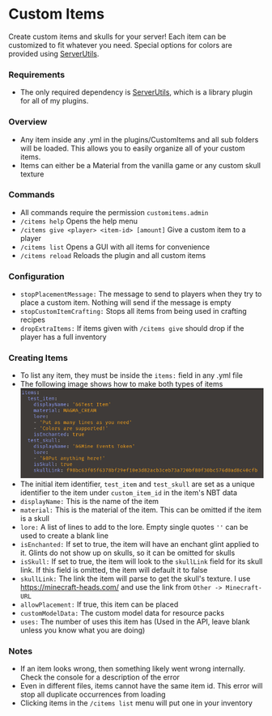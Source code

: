 # Custom Items
Create custom items and skulls for your server! Each item can be customized to fit whatever you need. Special options for colors are provided using [ServerUtils](https://www.spigotmc.org/resources/serverutils.106515/).

### Requirements
 - The only required dependency is [ServerUtils](https://www.spigotmc.org/resources/serverutils.106515/), which is a library plugin for all of my plugins.

### Overview
 - Any item inside any .yml in the plugins/CustomItems and all sub folders will be loaded. This allows you to easily organize all of your custom items.
 - Items can either be a Material from the vanilla game or any custom skull texture

### Commands
 - All commands require the permission `customitems.admin`
 - `/citems help` Opens the help menu
 - `/citems give <player> <item-id> [amount]` Give a custom item to a player
 - `/citems list` Opens a GUI with all items for convenience
 - `/citems reload` Reloads the plugin and all custom items

### Configuration
 - `stopPlacementMessage:` The message to send to players when they try to place a custom item. Nothing will send if the message is empty
 - `stopCustomItemCrafting:` Stops all items from being used in crafting recipes
 - `dropExtraItems:` If items given with `/citems give` should drop if the player has a full inventory

### Creating Items
 - To list any item, they must be inside the `items:` field in any .yml file 
 - The following image shows how to make both types of items
![img.png](img.png)
 - The initial item identifier, `test_item` and `test_skull` are set as a unique identifier to the item under `custom_item_id` in the item's NBT data
 - `displayName:` This is the name of the item
 - `material:` This is the material of the item. This can be omitted if the item is a skull
 - `lore:` A list of lines to add to the lore. Empty single quotes `''` can be used to create a blank line
 - `isEnchanted:` If set to true, the item will have an enchant glint applied to it. Glints do not show up on skulls, so it can be omitted for skulls
 - `isSkull:` If set to true, the item will look to the `skullLink` field for its skull link. If this field is omitted, the item will default it to false
 - `skullLink:` The link the item will parse to get the skull's texture. I use https://minecraft-heads.com/ and use the link from `Other -> Minecraft-URL`
 - `allowPlacement:` If true, this item can be placed
 - `customModelData:` The custom model data for resource packs
 - `uses:` The number of uses this item has (Used in the API, leave blank unless you know what you are doing)

### Notes
 - If an item looks wrong, then something likely went wrong internally. Check the console for a description of the error
 - Even in different files, items cannot have the same item id. This error will stop all duplicate occurrences from loading
 - Clicking items in the `/citems list` menu will put one in your inventory

